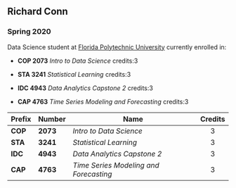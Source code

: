 ## Richard Conn

### Spring 2020 

Data Science student at [Florida Polytechnic University](https://www.floridapoly.edu) currently enrolled in: 

- **COP 2073** *Intro to Data Science* credits:3

- **STA 3241** *Statistical Learning* credits:3

- **IDC 4943** *Data Analytics Capstone 2* credits:3

- **CAP 4763** *Time Series Modeling and Forecasting* credits:3



| Prefix | Number  | Name                                 |Credits|
|--------|---------|--------------------------------------|:-----:|
|**COP** |**2073** |*Intro to Data Science*               |    3  |
|**STA** |**3241** |*Statistical Learning*                |    3  |
|**IDC** |**4943** |*Data Analytics Capstone 2*           |    3  |
|**CAP** |**4763** |*Time Series Modeling and Forecasting*|    3  |
